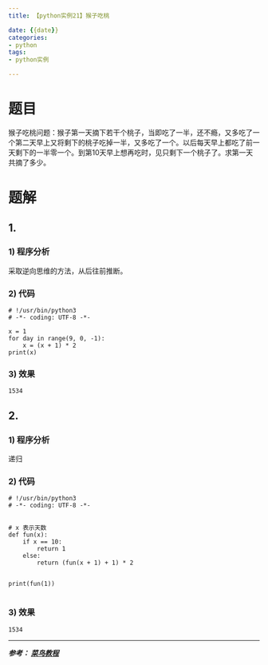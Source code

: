 ```yaml
---
title: 【python实例21】猴子吃桃

date: {{date}}
categories:
- python
tags:
- python实例

---
```

# 题目
猴子吃桃问题：猴子第一天摘下若干个桃子，当即吃了一半，还不瘾，又多吃了一个第二天早上又将剩下的桃子吃掉一半，又多吃了一个。以后每天早上都吃了前一天剩下的一半零一个。到第10天早上想再吃时，见只剩下一个桃子了。求第一天共摘了多少。

# 题解
## 1.
### 1) 程序分析
采取逆向思维的方法，从后往前推断。

### 2) 代码

```
# !/usr/bin/python3
# -*- coding: UTF-8 -*-

x = 1
for day in range(9, 0, -1):
    x = (x + 1) * 2
print(x)

```

### 3) 效果
```
1534
```
## 2.
### 1) 程序分析
递归

### 2) 代码

```
# !/usr/bin/python3
# -*- coding: UTF-8 -*-


# x 表示天数
def fun(x):
    if x == 10:
        return 1
    else:
        return (fun(x + 1) + 1) * 2


print(fun(1))


```
### 3) 效果
```
1534
```


---
***参考：
[菜鸟教程](https://www.runoob.com/python/python-100-examples.html)***
